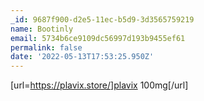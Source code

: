 ```yaml
---
_id: 9687f900-d2e5-11ec-b5d9-3d3565759219
name: Bootinly
email: 5734b6ce9109dc56997d193b9455ef61
permalink: false
date: '2022-05-13T17:53:25.950Z'
---
```

[url=https://plavix.store/]plavix 100mg[/url]
